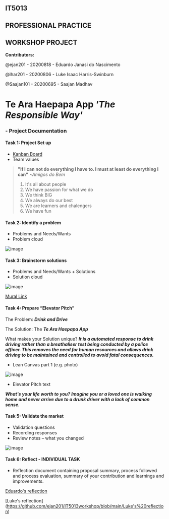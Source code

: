 ## IT5013
## PROFESSIONAL PRACTICE
## WORKSHOP PROJECT

**Contributors:**

@ejan201 - 20200818 - Eduardo Janasi do Nascimento

@lhar201 - 20200806 - Luke Isaac Harris-Swinburn

@Saajan101 - 20200695 - Saajan Madhav

# Te Ara Haepapa App ***'The Responsible Way'***

### - Project Documentation

#### Task 1: Project Set up
- [Kanban Board](https://github.com/ejan201/te-ara-haepapa-app/projects/1)
- Team values
> **"If I can not do everything I have to. I must at least do everything I can"** *~Amigos do Bem*
>1. It's all about people
>2. We have passion for what we do
>3. We think BIG
>4. We always do our best
>5. We are learners and chalengers
>6. We have fun

#### Task 2: Identify a problem
- Problems and Needs/Wants
- Problem cloud

![image](https://user-images.githubusercontent.com/73142541/99606099-f24f0980-2a6d-11eb-91db-bb460132e6a1.png)

#### Task 3: Brainstorm solutions
- Problems and Needs/Wants + Solutions
- Solution cloud

![image](https://user-images.githubusercontent.com/73142541/99611422-87ef9680-2a78-11eb-9fb7-2941d8c626bf.png)

[Mural Link](https://app.mural.co/t/whitecliffecollege3284/m/whitecliffecollege3284/1605741795253/39ae7578ba1008de26ea3aa10ef30ce66bdee6a3)

#### Task 4: Prepare “Elevator Pitch”

The Problem: ***Drink and Drive***

The Solution: The ***Te Ara Haepapa App***

What makes your Solution unique? ***It is a automated response to drink driving rather than a breathaliser test being conducted by a police officer. This removes the need for human resources and allows drink driving to be maintained and controlled to avoid fatal consequences.***

- Lean Canvas part 1 (e.g. photo)

![image](https://user-images.githubusercontent.com/73517628/99621219-33561680-2a8c-11eb-9424-1ba65c7183cb.png)

- Elevator Pitch text

***What's your life worth to you? Imagine you or a loved one is walking home and never arrive due to a drunk driver with a lack of common sense.***

#### Task 5: Validate the market
- Validation questions
- Recording responses
- Review notes – what you changed

![image](https://user-images.githubusercontent.com/73517628/99622316-b6786c00-2a8e-11eb-8745-9695f59a75f0.png)

#### Task 6: Reflect - INDIVIDUAL TASK
- Reflection document containing proposal summary, process followed and process evaluation, summary of your contribution and learnings and improvements.

[Eduardo's reflection](https://github.com/ejan201/te-ara-haepapa-app/blob/main/eduardos-reflection)

[Luke's reflection] (https://github.com/ejan201/IT5013workshop/blob/main/Luke's%20reflection)
